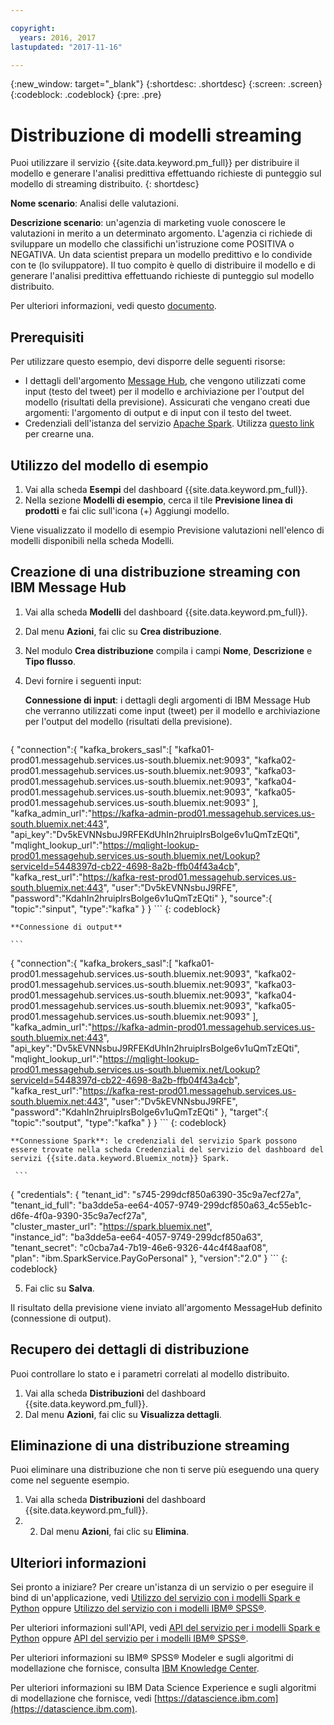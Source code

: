 ```yaml
---

copyright:
  years: 2016, 2017
lastupdated: "2017-11-16"

---
```


{:new_window: target="_blank"}
{:shortdesc: .shortdesc}
{:screen: .screen}
{:codeblock: .codeblock}
{:pre: .pre}

# Distribuzione di modelli streaming

Puoi utilizzare il servizio {{site.data.keyword.pm_full}} per distribuire
il modello e generare l'analisi predittiva effettuando richieste di punteggio sul modello di streaming distribuito.
{: shortdesc}

**Nome scenario**: Analisi delle valutazioni.

**Descrizione scenario**: un'agenzia di marketing vuole conoscere le
valutazioni in merito a un determinato argomento. L'agenzia ci richiede di
sviluppare un modello che classifichi un'istruzione come POSITIVA o
NEGATIVA.  Un data scientist prepara un modello predittivo e lo condivide con te (lo sviluppatore). Il tuo compito è quello di distribuire
il modello e di generare l'analisi predittiva effettuando richieste di punteggio sul modello distribuito.

Per ulteriori informazioni, vedi questo [documento](https://github.com/pmservice/tweet-sentiment-prediction).

## Prerequisiti

Per utilizzare questo esempio, devi disporre delle seguenti risorse: 

* I dettagli dell'argomento [Message Hub](https://console.bluemix.net/catalog/services/message-hub), che vengono utilizzati come input (testo del tweet) per il modello e archiviazione per l'output del modello (risultati della previsione). Assicurati che vengano creati due argomenti: l'argomento di output e di input con il testo del tweet.
* Credenziali dell'istanza del servizio [Apache Spark](https://console.bluemix.net/catalog/services/apache-spark). Utilizza [questo link](https://console.bluemix.net/catalog/services/apache-spark) per crearne una.


## Utilizzo del modello di esempio

1. Vai alla scheda **Esempi** del dashboard {{site.data.keyword.pm_full}}.
2. Nella sezione **Modelli di esempio**, cerca il tile **Previsione linea
di prodotti** e fai clic sull'icona (+) Aggiungi modello. 

Viene visualizzato il modello di esempio Previsione valutazioni nell'elenco di modelli
disponibili nella scheda Modelli.


## Creazione di una distribuzione streaming con IBM Message Hub

1.  Vai alla scheda **Modelli** del dashboard {{site.data.keyword.pm_full}}. 
2.  Dal menu **Azioni**, fai clic su **Crea distribuzione**.
3.  Nel modulo **Crea distribuzione** compila i campi **Nome**, **Descrizione** e **Tipo flusso**. 
4.  Devi fornire i seguenti input:

    **Connessione di input**: i dettagli degli argomenti di IBM Message Hub che verranno utilizzati come input (tweet) per il modello e archiviazione per l'output del modello  (risultati della previsione). 

    ```
  {
     "connection":{
        "kafka_brokers_sasl":[
           "kafka01-prod01.messagehub.services.us-south.bluemix.net:9093",
         "kafka02-prod01.messagehub.services.us-south.bluemix.net:9093",
         "kafka03-prod01.messagehub.services.us-south.bluemix.net:9093",
         "kafka04-prod01.messagehub.services.us-south.bluemix.net:9093",
         "kafka05-prod01.messagehub.services.us-south.bluemix.net:9093"
        ],
      "kafka_admin_url":"https://kafka-admin-prod01.messagehub.services.us-south.bluemix.net:443",
      "api_key":"Dv5kEVNNsbuJ9RFEKdUhIn2hruipIrsBolge6v1uQmTzEQti",
      "mqlight_lookup_url":"https://mqlight-lookup-prod01.messagehub.services.us-south.bluemix.net/Lookup?serviceId=5448397d-cb22-4698-8a2b-ffb04f43a4cb",
      "kafka_rest_url":"https://kafka-rest-prod01.messagehub.services.us-south.bluemix.net:443",
      "user":"Dv5kEVNNsbuJ9RFE",
      "password":"KdahIn2hruipIrsBolge6v1uQmTzEQti"
     },
   "source":{
        "topic":"sinput",
         "type":"kafka"
      }
  }
    ```
    {: codeblock}

    **Connessione di output**

    ```
 {
    "connection":{
       "kafka_brokers_sasl":[
          "kafka01-prod01.messagehub.services.us-south.bluemix.net:9093",
         "kafka02-prod01.messagehub.services.us-south.bluemix.net:9093",
         "kafka03-prod01.messagehub.services.us-south.bluemix.net:9093",
         "kafka04-prod01.messagehub.services.us-south.bluemix.net:9093",
         "kafka05-prod01.messagehub.services.us-south.bluemix.net:9093"
       ],
      "kafka_admin_url":"https://kafka-admin-prod01.messagehub.services.us-south.bluemix.net:443",
      "api_key":"Dv5kEVNNsbuJ9RFEKdUhIn2hruipIrsBolge6v1uQmTzEQti",
      "mqlight_lookup_url":"https://mqlight-lookup-prod01.messagehub.services.us-south.bluemix.net/Lookup?serviceId=5448397d-cb22-4698-8a2b-ffb04f43a4cb",
      "kafka_rest_url":"https://kafka-rest-prod01.messagehub.services.us-south.bluemix.net:443",
      "user":"Dv5kEVNNsbuJ9RFE",
      "password":"KdahIn2hruipIrsBolge6v1uQmTzEQti"
    },
   "target":{
       "topic":"soutput",
         "type":"kafka"
      }
 }
    ```
    {: codeblock}

    **Connessione Spark**: le credenziali del servizio Spark possono essere trovate nella scheda Credenziali del servizio del dashboard del servizi {{site.data.keyword.Bluemix_notm}} Spark.

     ```
{
     "credentials": {
       "tenant_id": "s745-299dcf850a6390-35c9a7ecf27a",  
      "tenant_id_full": "ba3dde5a-ee64-4057-9749-299dcf850a63_4c55eb1c-d6fe-4f0a-9390-35c9a7ecf27a",  
      "cluster_master_url": "https://spark.bluemix.net",  
      "instance_id": "ba3dde5a-ee64-4057-9749-299dcf850a63",  
      "tenant_secret": "c0cba7a4-7b19-46e6-9326-44c4f48aaf08",  
      "plan": "ibm.SparkService.PayGoPersonal"
     },
         "version":"2.0"
}
     ```
     {: codeblock}

5. Fai clic su **Salva**.

Il risultato della previsione viene inviato all'argomento MessageHub definito (connessione di output).

## Recupero dei dettagli di distribuzione

Puoi controllare lo stato e i parametri correlati al modello distribuito.

1. Vai alla scheda **Distribuzioni** del dashboard {{site.data.keyword.pm_full}}.
2. Dal menu **Azioni**, fai clic su **Visualizza dettagli**.

## Eliminazione di una distribuzione streaming

Puoi eliminare una distribuzione che non ti serve più eseguendo una query come nel seguente
esempio.

1. Vai alla scheda **Distribuzioni** del dashboard {{site.data.keyword.pm_full}}.
2. 2. Dal menu **Azioni**, fai clic su **Elimina**.

## Ulteriori informazioni

Sei pronto a iniziare? Per creare un'istanza di un servizio o per eseguire il bind
di un'applicazione, vedi [Utilizzo del servizio con i modelli Spark e Python](using_pm_service_dsx.html) oppure
[Utilizzo del servizio con i modelli IBM® SPSS®](using_pm_service.html).

Per ulteriori informazioni sull'API, vedi [API del servizio per i modelli Spark e Python](pm_service_api_spark.html) oppure [API del
servizio per i modelli IBM® SPSS®](pm_service_api_spss.html).

Per ulteriori informazioni su IBM® SPSS® Modeler e sugli algoritmi di modellazione che fornisce, consulta
[IBM Knowledge Center](https://www.ibm.com/support/knowledgecenter/SS3RA7).

Per ulteriori informazioni su IBM Data Science Experience e sugli algoritmi di
modellazione che fornisce, vedi [https://datascience.ibm.com](https://datascience.ibm.com).
